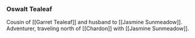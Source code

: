 ### Oswalt Tealeaf

Cousin of [[Garret Tealeaf]] and husband to [[Jasmine Sunmeadow]]. Adventurer, traveling north of [[Chardon]] with [[Jasmine Sunmeadow]].

